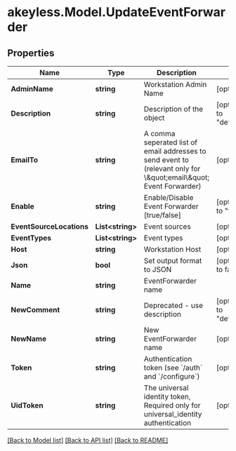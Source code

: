 # akeyless.Model.UpdateEventForwarder

## Properties

Name | Type | Description | Notes
------------ | ------------- | ------------- | -------------
**AdminName** | **string** | Workstation Admin Name | [optional] 
**Description** | **string** | Description of the object | [optional] [default to "default_comment"]
**EmailTo** | **string** | A comma seperated list of email addresses to send event to (relevant only for \\\&quot;email\\\&quot; Event Forwarder) | [optional] 
**Enable** | **string** | Enable/Disable Event Forwarder [true/false] | [optional] [default to "true"]
**EventSourceLocations** | **List&lt;string&gt;** | Event sources | [optional] 
**EventTypes** | **List&lt;string&gt;** | Event types | [optional] 
**Host** | **string** | Workstation Host | [optional] 
**Json** | **bool** | Set output format to JSON | [optional] [default to false]
**Name** | **string** | EventForwarder name | 
**NewComment** | **string** | Deprecated - use description | [optional] [default to "default_comment"]
**NewName** | **string** | New EventForwarder name | [optional] 
**Token** | **string** | Authentication token (see &#x60;/auth&#x60; and &#x60;/configure&#x60;) | [optional] 
**UidToken** | **string** | The universal identity token, Required only for universal_identity authentication | [optional] 

[[Back to Model list]](../README.md#documentation-for-models) [[Back to API list]](../README.md#documentation-for-api-endpoints) [[Back to README]](../README.md)

